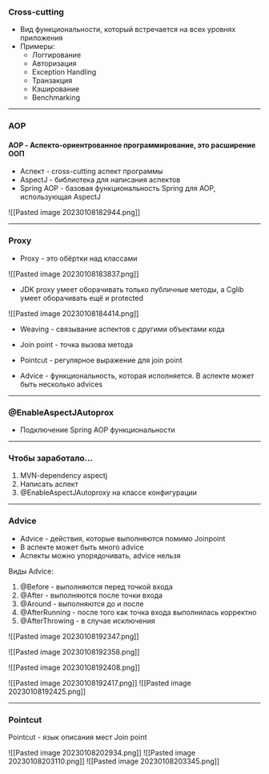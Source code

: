 ### Cross-cutting 

* Вид функциональности, который встречается на всех уровнях приложения
* Примеры:
	* Логгирование
	* Авторизация
	* Exception Handling
	* Транзакция
	* Кэширование
	* Benchmarking
---
### AOP

#### AOP - Аспекто-ориентрованное программирование, это расширение ООП

* Аспект - cross-cutting аспект программы
* AspectJ - библиотека для написания аспектов
* Spring AOP - базовая функциональность Spring для AOP, использующая AspectJ

![[Pasted image 20230108182944.png]]

---
### Proxy

* Proxy - это обёртки над классами

![[Pasted image 20230108183837.png]]

* JDK proxy умеет оборачивать только публичные методы, а Cglib умеет оборачивать ещё и protected

![[Pasted image 20230108184414.png]]

* Weaving - связывание аспектов с другими объектами кода

* Join point - точка вызова метода
* Pointcut - регулярное выражение для join point
* Advice - функциональность, которая исполняется. В аспекте может быть несколько advices
---
### @EnableAspectJAutoprox

* Подключение Spring AOP функциональности
---
### Чтобы заработало...

1) MVN-dependency aspectj
2) Написать аспект
3) @EnableAspectJAutoproxy на классе конфигурации

---
### Advice

* Advice - действия, которые выполняются помимо Joinpoint
* В аспекте может быть много advice
* Аспекты можно упорядочивать, advice нельзя


Виды Advice:
1) @Before - выполняются перед точкой входа
2) @After - выполняются после точки входа
3) @Around - выполняются до и после
4) @AfterRunning - после того как точка входа выполнилась корректно
5) @AfterThrowing - в случае исключения

![[Pasted image 20230108192347.png]]

![[Pasted image 20230108192358.png]]

![[Pasted image 20230108192408.png]]

![[Pasted image 20230108192417.png]]
![[Pasted image 20230108192425.png]]

---
### Pointcut

Pointcut - язык описания мест Join point

![[Pasted image 20230108202934.png]]
![[Pasted image 20230108203110.png]]
![[Pasted image 20230108203345.png]]
